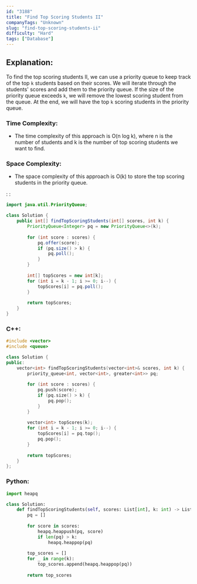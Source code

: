 ```yaml
---
id: "3188"
title: "Find Top Scoring Students II"
companyTags: "Unknown"
slug: "find-top-scoring-students-ii"
difficulty: "Hard"
tags: ["Database"]
---
```


## Explanation:

To find the top scoring students II, we can use a priority queue to keep track of the top `k` students based on their scores. We will iterate through the students' scores and add them to the priority queue. If the size of the priority queue exceeds `k`, we will remove the lowest scoring student from the queue. At the end, we will have the top `k` scoring students in the priority queue.

### Time Complexity:
- The time complexity of this approach is O(n log k), where n is the number of students and k is the number of top scoring students we want to find.

### Space Complexity:
- The space complexity of this approach is O(k) to store the top scoring students in the priority queue.

:
:
```java
import java.util.PriorityQueue;

class Solution {
    public int[] findTopScoringStudents(int[] scores, int k) {
        PriorityQueue<Integer> pq = new PriorityQueue<>(k);
        
        for (int score : scores) {
            pq.offer(score);
            if (pq.size() > k) {
                pq.poll();
            }
        }
        
        int[] topScores = new int[k];
        for (int i = k - 1; i >= 0; i--) {
            topScores[i] = pq.poll();
        }
        
        return topScores;
    }
}
```

### C++:
```cpp
#include <vector>
#include <queue>

class Solution {
public:
    vector<int> findTopScoringStudents(vector<int>& scores, int k) {
        priority_queue<int, vector<int>, greater<int>> pq;
        
        for (int score : scores) {
            pq.push(score);
            if (pq.size() > k) {
                pq.pop();
            }
        }
        
        vector<int> topScores(k);
        for (int i = k - 1; i >= 0; i--) {
            topScores[i] = pq.top();
            pq.pop();
        }
        
        return topScores;
    }
};
```

### Python:
```python
import heapq

class Solution:
    def findTopScoringStudents(self, scores: List[int], k: int) -> List[int]:
        pq = []
        
        for score in scores:
            heapq.heappush(pq, score)
            if len(pq) > k:
                heapq.heappop(pq)
        
        top_scores = []
        for _ in range(k):
            top_scores.append(heapq.heappop(pq))
        
        return top_scores
```